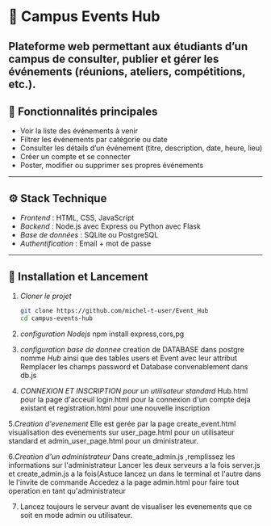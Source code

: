 # 📅 Campus Events Hub

Plateforme web permettant aux étudiants d’un campus de consulter, publier et gérer les événements (réunions, ateliers, compétitions, etc.).
---
## 🚀 Fonctionnalités principales

- Voir la liste des événements à venir
- Filtrer les événements par catégorie ou date
- Consulter les détails d’un événement (titre, description, date, heure, lieu)
- Créer un compte et se connecter
- Poster, modifier ou supprimer ses propres événements

---

## ⚙ Stack Technique

- *Frontend* : HTML, CSS, JavaScript
- *Backend* : Node.js avec Express ou Python avec Flask
- *Base de données* : SQLite ou PostgreSQL
- *Authentification* : Email + mot de passe

---

## 🧪 Installation et Lancement

1. *Cloner le projet*
   ```bash
   git clone https://github.com/michel-t-user/Event_Hub
   cd campus-events-hub
   
2. *configuration Nodejs*
   npm install express,cors,pg
   
4. *configuration base de donnee*
   creation de DATABASE dans postgre nomme *Hub* ainsi que des tables users et Event avec leur attribut
   Remplacer les champs password et Database convenablement dans db.js
   
 6.  *CONNEXION ET INSCRIPTION pour un utilisateur standard*
   Hub.html pour la page d'acceuil
   login.html pour la connexion d'un compte deja existant et registration.html pour une nouvelle inscription

5.*Creation d'evenement*
Elle est gerée par la page create_event.html
visualisation des evenements sur user_page.html pour un utilisateur standard et admin_user_page.html pour un dministrateur.

6.*Creation d'un administrateur*
Dans create_admin.js ,remplissez les informations sur l'administrateur
Lancer les deux serveurs a la fois server.js et create_admin.js a la fois(Astuce lancez un dans le terminal et l'autre dans le l'invite de commande
Accedez a la page admin.html pour faire tout operation en tant qu'administrateur

7. Lancez toujours le serveur avant de visualiser les evenements que ce soit en mode admin ou utilisateur.
